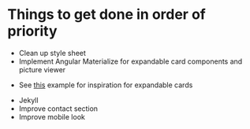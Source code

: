 # Things to get done in order of priority

* Clean up style sheet
* Implement Angular Materialize for expandable card components and picture viewer
- See [this](https://stackoverflow.com/questions/41459995/how-to-make-angular-material-md-card-expandable) example for inspiration for expandable cards
* Jekyll
* Improve contact section
* Improve mobile look
